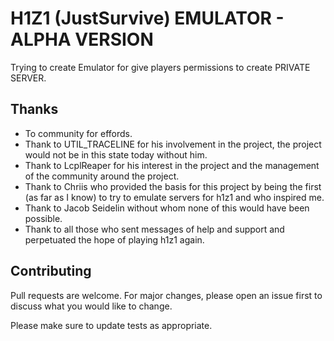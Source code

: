# H1Z1 (JustSurvive) EMULATOR - ALPHA VERSION

Trying to create Emulator for give players permissions to create PRIVATE SERVER.

## Thanks
- To community for effords.
- Thank to UTIL_TRACELINE for his involvement in the project, the project would not be in this state today without him.
- Thank to LcplReaper for his interest in the project and the management of the community around the project.
- Thank to Chriis who provided the basis for this project by being the first (as far as I know) to try to emulate servers for h1z1 and who inspired me.
- Thank to Jacob Seidelin without whom none of this would have been possible.
- Thank to all those who sent messages of help and support and perpetuated the hope of playing h1z1 again.


## Contributing
Pull requests are welcome. For major changes, please open an issue first to discuss what you would like to change.

Please make sure to update tests as appropriate.

